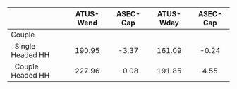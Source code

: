
|                      |    ATUS-Wend |     ASEC-Gap |    ATUS-Wday |     ASEC-Gap |
| -------------------- | :----------: | :----------: | :----------: | :----------: |
| Couple               |              |              |              |              |
| &nbsp;&nbsp;Single Headed HH |       190.95 |        -3.37 |       161.09 |        -0.24 |
| &nbsp;&nbsp;Couple Headed HH |       227.96 |        -0.08 |       191.85 |         4.55 |

